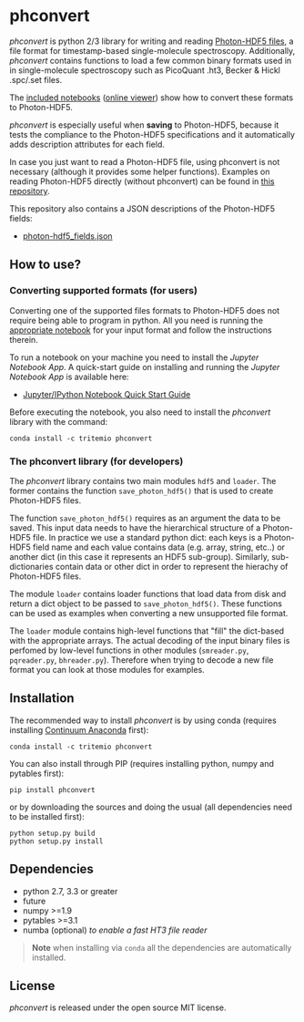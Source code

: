 # phconvert

*phconvert* is python 2/3 library for writing and reading
[Photon-HDF5 files](http://photon-hdf5.readthedocs.org/),
a file format for timestamp-based single-molecule spectroscopy.
Additionally, *phconvert* contains functions to load a few common binary formats
used in in single-molecule spectroscopy such as PicoQuant .ht3,
Becker & Hickl .spc/.set files.

The [included notebooks](https://github.com/Photon-HDF5/phconvert/tree/master/notebooks) 
([online viewer](http://nbviewer.ipython.org/github/Photon-HDF5/phconvert/tree/master/notebooks/)) 
show how to convert these formats to Photon-HDF5.

*phconvert* is especially useful when **saving** to Photon-HDF5, because
it tests the compliance to the Photon-HDF5 specifications
and it automatically adds description attributes for each field.

In case you just want to read a Photon-HDF5 file, using phconvert is not
necessary (although it provides some helper functions).
Examples on reading Photon-HDF5 directly (without phconvert)
can be found in [this repository](https://github.com/Photon-HDF5/photon_hdf5_reading_examples).

This repository also contains a JSON descriptions of the Photon-HDF5 fields:

- [photon-hdf5_fields.json](https://github.com/Photon-HDF5/phconvert/blob/master/phconvert/specs/photon-hdf5_fields.json)

## How to use?

### Converting supported formats (for users)

Converting one of the supported files formats to Photon-HDF5 does not require being able to program in python. 
All you need is running the [appropriate notebook](https://github.com/Photon-HDF5/phconvert/tree/master/notebooks) 
for your input format and follow the instructions therein.

To run a notebook on your machine you need to install the *Jupyter Notebook App*. 
A quick-start guide on installing and running the *Jupyter Notebook App* is available here:

- [Jupyter/IPython Notebook Quick Start Guide](http://jupyter-notebook-beginner-guide.readthedocs.org/)

Before executing the notebook, you also need to install the *phconvert* library with the command:

    conda install -c tritemio phconvert

### The phconvert library (for developers)

The *phconvert* library contains two main modules `hdf5` and `loader`. The former contains 
the function `save_photon_hdf5()` that is used to create Photon-HDF5 files.

The function `save_photon_hdf5()` requires as an argument the data to be saved.
This input data needs to have the hierarchical structure of a Photon-HDF5 file. 
In practice we use a standard python dict: each keys is a Photon-HDF5 field name and
each value contains data (e.g. array, string, etc..) or another dict 
(in this case it represents an HDF5 sub-group). Similarly, sub-dictionaries 
contain data or other dict in order to represent the hierachy of Photon-HDF5 files.

The module `loader` contains loader functions that load data from disk and return a dict
object to be passed to `save_photon_hdf5()`. These functions can be used as examples
when converting a new unsupported file format.

The `loader` module contains high-level functions that "fill" the dict-based
with the appropriate arrays. The actual decoding of the input binary files is perfomed
by low-level functions in other modules (`smreader.py`, `pqreader.py`, `bhreader.py`).
Therefore when trying to decode a new file format you can look at those modules
for examples.

## Installation

The recommended way to install *phconvert* is by using conda (requires installing [Continuum Anaconda](https://store.continuum.io/cshop/anaconda/) first):

    conda install -c tritemio phconvert

You can also install through PIP (requires installing python, numpy and pytables first):

    pip install phconvert

or by downloading the sources and doing the usual (all dependencies need to be installed first):

    python setup.py build
    python setup.py install

## Dependencies

- python 2.7, 3.3 or greater
- future
- numpy >=1.9
- pytables >=3.1
- numba (optional) *to enable a fast HT3 file reader*

> **Note**
> when installing via `conda` all the dependencies are automatically installed.


## License

*phconvert* is released under the open source MIT license.

